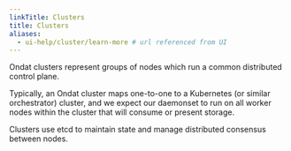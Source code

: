 ```yaml
---
linkTitle: Clusters
title: Clusters
aliases:
  - ui-help/cluster/learn-more # url referenced from UI
---
```


Ondat clusters represent groups of nodes which run a common distributed
control plane.

Typically, an Ondat cluster maps one-to-one to a Kubernetes (or similar
orchestrator) cluster, and we expect our daemonset to run on all worker 
nodes within the cluster that will consume or present storage.

Clusters use etcd to maintain state and manage distributed consensus between
nodes.
